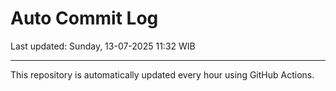 # Auto Commit Log

Last updated: Sunday, 13-07-2025 11:32 WIB

---

This repository is automatically updated every hour using GitHub Actions.
